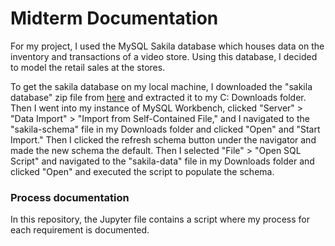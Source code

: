 # Midterm Documentation

For my project, I used the MySQL Sakila database which houses data on the inventory and transactions of a video store. Using this database, I decided to model the retail sales at the stores.

To get the sakila database on my local machine, I downloaded the "sakila database" zip file from [here](https://dev.mysql.com/doc/index-other.html) and extracted it to my C: Downloads folder. Then I went into my instance of MySQL Workbench, clicked "Server" > "Data Import" > "Import from Self-Contained File," and I navigated to the "sakila-schema" file in my Downloads folder and clicked "Open" and "Start Import." Then I clicked the refresh schema button under the navigator and made the new schema the default. Then I selected "File" > "Open SQL Script" and navigated to the "sakila-data" file in my Downloads folder and clicked "Open" and executed the script to populate the schema.

### Process documentation
In this repository, the Jupyter file contains a script where my process for each requirement is documented.
